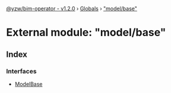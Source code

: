 [@yzw/bim-operator - v1.2.0](../README.md) › [Globals](../globals.md) › ["model/base"](_model_base_.md)

# External module: "model/base"

## Index

### Interfaces

* [ModelBase](../interfaces/_model_base_.modelbase.md)
